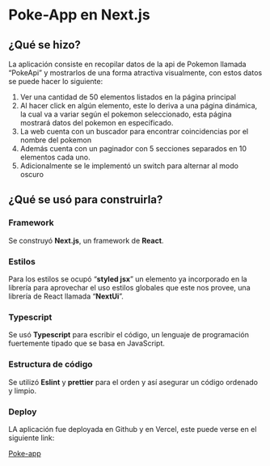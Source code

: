 # Poke-App en Next.js

## ¿Qué se hizo?

La aplicación consiste en recopilar datos de la api de Pokemon llamada “PokeApi” y mostrarlos de una forma atractiva visualmente, con estos datos se puede hacer lo siguiente:

1. Ver una cantidad de 50 elementos listados en la página principal
2. Al hacer click en algún elemento, este lo deriva a una página dinámica, la cual va a variar según el pokemon seleccionado, esta página mostrará datos del pokemon en específicado.
3. La web cuenta con un buscador para encontrar coincidencias por el nombre del pokemon
4. Además cuenta con un paginador con 5 secciones separados en 10 elementos cada uno.
5. Adicionalmente se le implementó un switch para alternar al modo oscuro

## ¿Qué se usó para construirla?

### Framework

Se construyó **Next.js**, un framework de **React**.

### Estilos

Para los estilos se ocupó “**styled jsx**” un elemento ya incorporado en la librería para aprovechar el uso estilos globales que este nos provee, una librería de React llamada “**NextUi**”.

### Typescript

Se usó **Typescript** para escribir el código, un lenguaje de programación fuertemente tipado que se basa en JavaScript.

### Estructura de código

Se utilizó **Eslint** y **prettier** para el orden y así asegurar un código ordenado y limpio.

### Deploy

LA aplicación fue deployada en Github y en Vercel, este puede verse en el siguiente link:

[Poke-app](https://poke-app-lac.vercel.app/)
